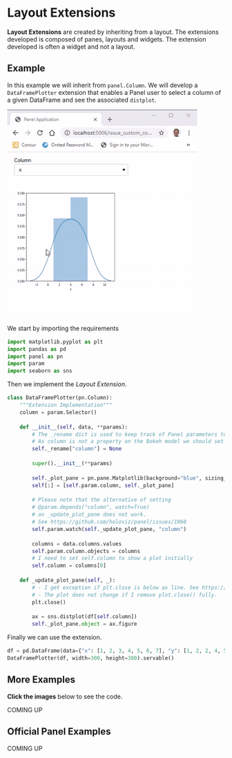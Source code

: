 # Layout Extensions

**Layout Extensions** are created by inheriting from a layout. The extensions developed is composed of panes, layouts and widgets. The extension developed is often a widget and not a layout.

## Example

In this example we will inherit from `panel.Column`. We will develop a `DataFramePlotter` extension that enables a Panel user to select a column of a given DataFrame and see the associated `distplot`.

[![Data FramePlotter](dataframe-plotter.gif)](https://github.com/MarcSkovMadsen/awesome-panel-extensions/blob/master/examples/guide/dataframe_plotter.py)

We start by importing the requirements

```python
import matplotlib.pyplot as plt
import pandas as pd
import panel as pn
import param
import seaborn as sns
```

Then we implement the *Layout Extension*.

```python
class DataFramePlotter(pn.Column):
    """Extension Implementation"""
    column = param.Selector()

    def __init__(self, data, **params):
        # The _rename dict is used to keep track of Panel parameters to sync to Bokeh properties.
        # As column is not a property on the Bokeh model we should set it to None
        self._rename["column"] = None

        super().__init__(**params)

        self._plot_pane = pn.pane.Matplotlib(background="blue", sizing_mode="stretch_both")
        self[:] = [self.param.column, self._plot_pane]

        # Please note that the alternative of setting
        # @param.depends("column", watch=True)
        # on _update_plot_pane does not work.
        # See https://github.com/holoviz/panel/issues/1060
        self.param.watch(self._update_plot_pane, "column")

        columns = data.columns.values
        self.param.column.objects = columns
        # I need to set self.column to show a plot initially
        self.column = columns[0]

    def _update_plot_pane(self, _):
        # - I get exception if plt.close is below ax line. See https://github.com/holoviz/panel/issues/1482
        # - The plot does not change if I remove plot.close() fully.
        plt.close()

        ax = sns.distplot(df[self.column])
        self._plot_pane.object = ax.figure
```

Finally we can use the extension.

```python
df = pd.DataFrame(data={"x": [1, 2, 3, 4, 5, 6, 7], "y": [1, 2, 2, 4, 5, 9, 7]})
DataFramePlotter(df, width=300, height=300).servable()
```

## More Examples

**Click the images** below to see the code.

COMING UP

## Official Panel Examples

COMING UP